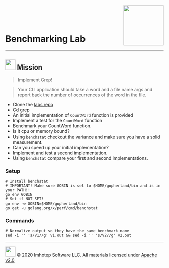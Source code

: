 <img src="../assets/gophernand.png" align="right" width="128" height="auto"/>

<br/>
<br/>
<br/>

# Benchmarking Lab

---
## <img src="../assets/lab.png" width="auto" height="32"/> Mission

> Implement Grep!

> Your CLI application should take a word and a file name args and
> report back the number of occurrences of the word in the file.

* Clone the [labs repo](https://github.com/gopherland/labs2)
* Cd grep
* An initial implementation of `CountWord` function is provided
* Implement a test for the `CountWord` function
* Benchmark your CountWord function.
* Is it cpu or memory bound?
* Using `benchstat` checkout the variance and make sure you have a solid measurement.
* Can you speed up your initial implementation?
* Implement and test a second implementation.
* Using `benchstat` compare your first and second implementations.

### Setup

```shell
# Install benchstat
# IMPORTANT! Make sure GOBIN is set to $HOME/gopherland/bin and is in your PATH!!
go env GOBIN
# Set if NOT SET!
go env -w GOBIN=$HOME/gopherland/bin
go get -u golang.org/x/perf/cmd/benchstat
```

### Commands

```shell
# Normalize output so they have the same benchmark name
sed -i '' 's/V1//g' v1.out && sed -i '' 's/V2//g' v2.out
```

---
<img src="../assets/imhotep_logo.png" width="32" height="auto"/> © 2020 Imhotep Software LLC.
All materials licensed under [Apache v2.0](http://www.apache.org/licenses/LICENSE-2.0)